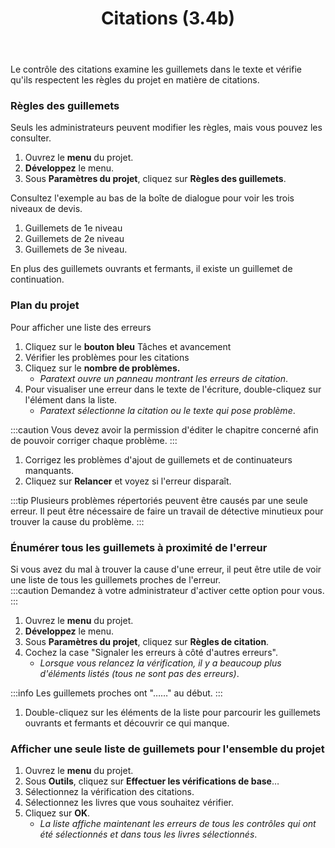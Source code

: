 ﻿---
title: Citations (3.4b)
---
Le contrôle des citations examine les guillemets dans le texte et vérifie qu'ils respectent les règles du projet en matière de citations.

### Règles des guillemets

Seuls les administrateurs peuvent modifier les règles, mais vous pouvez les consulter.

1.  Ouvrez le **menu** du projet.
1.  **Développez** le menu.
1.  Sous **Paramètres du projet**, cliquez sur **Règles des guillemets**.

Consultez l'exemple au bas de la boîte de dialogue pour voir les trois niveaux de devis.

1.  Guillemets de 1e niveau
1.  Guillemets de 2e niveau
1.  Guillemets de 3e niveau.

En plus des guillemets ouvrants et fermants, il existe un guillemet de continuation.

### Plan du projet

Pour afficher une liste des erreurs

1.  Cliquez sur le **bouton bleu** Tâches et avancement
1.  Vérifier les problèmes pour les citations
1.  Cliquez sur le **nombre de problèmes.**
     -  *Paratext ouvre un panneau montrant les erreurs de citation*.
1.  Pour visualiser une erreur dans le texte de l'écriture, double-cliquez sur l'élément dans la liste.
     -  *Paratext sélectionne la citation ou le texte qui pose problème*.

:::caution
Vous devez avoir la permission d'éditer le chapitre concerné afin de pouvoir corriger chaque problème.
:::
1.  Corrigez les problèmes d'ajout de guillemets et de continuateurs manquants.
1.  Cliquez sur **Relancer** et voyez si l'erreur disparaît.

:::tip
Plusieurs problèmes répertoriés peuvent être causés par une seule erreur. Il peut être nécessaire de faire un travail de détective minutieux pour trouver la cause du problème.
:::


### Énumérer tous les guillemets à proximité de l'erreur

Si vous avez du mal à trouver la cause d'une erreur, il peut être utile de voir une liste de tous les guillemets proches de l'erreur.  
:::caution
Demandez à votre administrateur d'activer cette option pour vous.
:::
1.  Ouvrez le **menu** du projet.
1.  **Développez** le menu.
1.  Sous **Paramètres du projet**, cliquez sur **Règles de citation**.
1.  Cochez la case "Signaler les erreurs à côté d'autres erreurs".  
     -  *Lorsque vous relancez la vérification, il y a beaucoup plus d'éléments listés (tous ne sont pas des erreurs)*.

:::info
Les guillemets proches ont "……" au début.
:::
1.  Double-cliquez sur les éléments de la liste pour parcourir les guillemets ouvrants et fermants et découvrir ce qui manque.

### Afficher une seule liste de guillemets pour l'ensemble du projet

1.  Ouvrez le **menu** du projet.
1.  Sous **Outils**, cliquez sur **Effectuer les vérifications de base**…
1.  Sélectionnez la vérification des citations.
1.  Sélectionnez les livres que vous souhaitez vérifier.
1.  Cliquez sur **OK**.
     -  *La liste affiche maintenant les erreurs de tous les contrôles qui ont été sélectionnés et dans tous les livres sélectionnés*.

